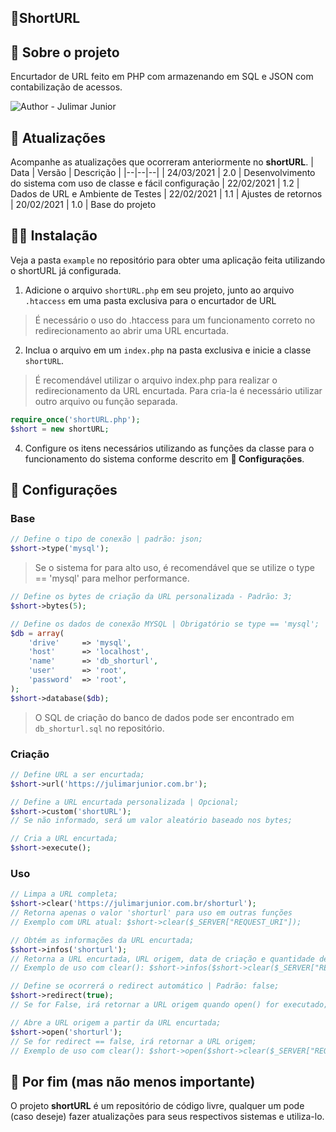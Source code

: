 
## 🔗ShortURL

## 💬 Sobre o projeto
Encurtador de URL feito em PHP com armazenando em SQL e JSON com contabilização de acessos.

![Author - Julimar Junior](https://img.shields.io/badge/Author-Julimar%20Junior-blue?logo=github&url=https://github.com/JulimarJunior)

## 🚀 Atualizações
Acompanhe as atualizações que ocorreram anteriormente no **shortURL**.
| Data | Versão | Descrição |
|--|--|--|
| 24/03/2021 | 2.0 | Desenvolvimento do sistema com uso de classe e fácil configuração
| 22/02/2021 | 1.2 | Dados de URL e Ambiente de Testes
| 22/02/2021 | 1.1 | Ajustes de retornos
| 20/02/2021 | 1.0 | Base do projeto


## 👨‍💻 Instalação
Veja a pasta ```example``` no repositório para obter uma aplicação feita utilizando o shortURL já configurada.

1. Adicione o arquivo ```shortURL.php``` em seu projeto, junto ao arquivo ```.htaccess``` em uma pasta exclusiva para o encurtador de URL
> É necessário o uso do .htaccess para um funcionamento correto no redirecionamento ao abrir uma URL encurtada.
2. Inclua o arquivo em um ```index.php``` na pasta exclusiva e inicie a classe ```shortURL```.
> É recomendável utilizar o arquivo index.php para realizar o redirecionamento da URL encurtada. Para cria-la é necessário utilizar outro arquivo ou função separada.
```php
require_once('shortURL.php');
$short = new shortURL;
```
4. Configure os itens necessários utilizando as funções da classe para o funcionamento do sistema conforme descrito em **🧰 Configurações**.

## 🧰 Configurações
### Base
```php
// Define o tipo de conexão | padrão: json;
$short->type('mysql');
```
> Se o sistema for para alto uso, é recomendável que se utilize o type == 'mysql' para melhor performance.
```php
// Define os bytes de criação da URL personalizada - Padrão: 3;
$short->bytes(5);
```
```php
// Define os dados de conexão MYSQL | Obrigatório se type == 'mysql';
$db = array(
	'drive' 	=> 'mysql',
	'host' 		=> 'localhost',
	'name' 		=> 'db_shorturl',
	'user' 		=> 'root',
	'password' 	=> 'root',
);
$short->database($db);
```
> O SQL de criação do banco de dados pode ser encontrado em ```db_shorturl.sql``` no repositório.

### Criação
```php
// Define URL a ser encurtada;
$short->url('https://julimarjunior.com.br');
```
```php
// Define a URL encurtada personalizada | Opcional;
$short->custom('shortURL');
// Se não informado, será um valor aleatório baseado nos bytes;
```
```php
// Cria a URL encurtada;
$short->execute();
```

### Uso
```php
// Limpa a URL completa;
$short->clear('https://julimarjunior.com.br/shorturl');
// Retorna apenas o valor 'shorturl' para uso em outras funções
// Exemplo com URL atual: $short->clear($_SERVER["REQUEST_URI"]);
```
```php
// Obtém as informações da URL encurtada;
$short->infos('shorturl');
// Retorna a URL encurtada, URL origem, data de criação e quantidade de acessos;
// Exemplo de uso com clear(): $short->infos($short->clear($_SERVER["REQUEST_URI"]));
```
```php
// Define se ocorrerá o redirect automático | Padrão: false;
$short->redirect(true);
// Se for False, irá retornar a URL origem quando open() for executado;
```
```php
// Abre a URL origem a partir da URL encurtada;
$short->open('shorturl');
// Se for redirect == false, irá retornar a URL origem;
// Exemplo de uso com clear(): $short->open($short->clear($_SERVER["REQUEST_URI"]));
```

## 👋 Por fim (mas não menos importante)
O projeto **shortURL** é um repositório de código livre, qualquer um pode (caso deseje) fazer atualizações para seus respectivos sistemas e utiliza-lo.

